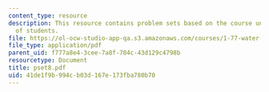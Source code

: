 ```yaml
---
content_type: resource
description: This resource contains problem sets based on the course understanding
  of students.
file: https://ol-ocw-studio-app-qa.s3.amazonaws.com/courses/1-77-water-quality-control-spring-2006/41de1f9b994cb03d167e173fba780b70_pset8.pdf
file_type: application/pdf
parent_uid: f777a8e4-3cee-7a8f-704c-43d129c4798b
resourcetype: Document
title: pset8.pdf
uid: 41de1f9b-994c-b03d-167e-173fba780b70
---
```

